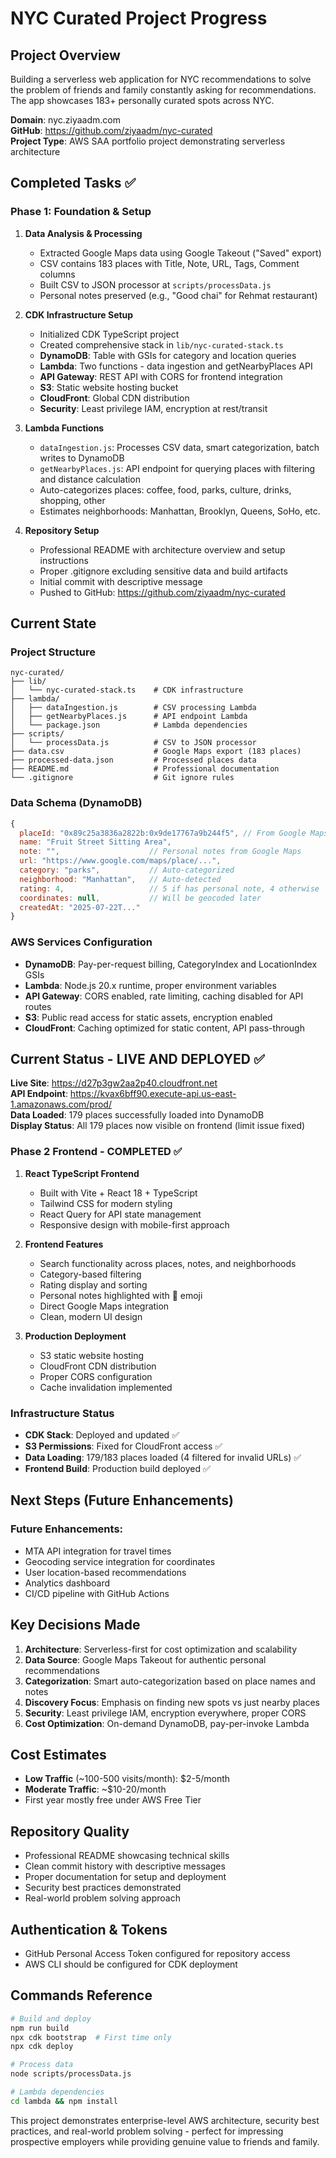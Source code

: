 # NYC Curated Project Progress

## Project Overview
Building a serverless web application for NYC recommendations to solve the problem of friends and family constantly asking for recommendations. The app showcases 183+ personally curated spots across NYC.

**Domain**: nyc.ziyaadm.com  
**GitHub**: https://github.com/ziyaadm/nyc-curated  
**Project Type**: AWS SAA portfolio project demonstrating serverless architecture

## Completed Tasks ✅

### Phase 1: Foundation & Setup

1. **Data Analysis & Processing**
   - Extracted Google Maps data using Google Takeout ("Saved" export)
   - CSV contains 183 places with Title, Note, URL, Tags, Comment columns
   - Built CSV to JSON processor at `scripts/processData.js`
   - Personal notes preserved (e.g., "Good chai" for Rehmat restaurant)

2. **CDK Infrastructure Setup**
   - Initialized CDK TypeScript project
   - Created comprehensive stack in `lib/nyc-curated-stack.ts`
   - **DynamoDB**: Table with GSIs for category and location queries
   - **Lambda**: Two functions - data ingestion and getNearbyPlaces API
   - **API Gateway**: REST API with CORS for frontend integration
   - **S3**: Static website hosting bucket
   - **CloudFront**: Global CDN distribution
   - **Security**: Least privilege IAM, encryption at rest/transit

3. **Lambda Functions**
   - `dataIngestion.js`: Processes CSV data, smart categorization, batch writes to DynamoDB
   - `getNearbyPlaces.js`: API endpoint for querying places with filtering and distance calculation
   - Auto-categorizes places: coffee, food, parks, culture, drinks, shopping, other
   - Estimates neighborhoods: Manhattan, Brooklyn, Queens, SoHo, etc.

4. **Repository Setup**
   - Professional README with architecture overview and setup instructions
   - Proper .gitignore excluding sensitive data and build artifacts
   - Initial commit with descriptive message
   - Pushed to GitHub: https://github.com/ziyaadm/nyc-curated

## Current State

### Project Structure
```
nyc-curated/
├── lib/
│   └── nyc-curated-stack.ts    # CDK infrastructure
├── lambda/
│   ├── dataIngestion.js        # CSV processing Lambda
│   ├── getNearbyPlaces.js      # API endpoint Lambda
│   └── package.json            # Lambda dependencies
├── scripts/
│   └── processData.js          # CSV to JSON processor
├── data.csv                    # Google Maps export (183 places)
├── processed-data.json         # Processed places data
├── README.md                   # Professional documentation
└── .gitignore                  # Git ignore rules
```

### Data Schema (DynamoDB)
```javascript
{
  placeId: "0x89c25a3836a2822b:0x9de17767a9b244f5", // From Google Maps URL
  name: "Fruit Street Sitting Area",
  note: "",                    // Personal notes from Google Maps
  url: "https://www.google.com/maps/place/...",
  category: "parks",           // Auto-categorized
  neighborhood: "Manhattan",   // Auto-detected
  rating: 4,                   // 5 if has personal note, 4 otherwise
  coordinates: null,           // Will be geocoded later
  createdAt: "2025-07-22T..."
}
```

### AWS Services Configuration
- **DynamoDB**: Pay-per-request billing, CategoryIndex and LocationIndex GSIs
- **Lambda**: Node.js 20.x runtime, proper environment variables
- **API Gateway**: CORS enabled, rate limiting, caching disabled for API routes
- **S3**: Public read access for static assets, encryption enabled
- **CloudFront**: Caching optimized for static content, API pass-through

## Current Status - LIVE AND DEPLOYED ✅

**Live Site**: https://d27p3gw2aa2p40.cloudfront.net  
**API Endpoint**: https://kvax6bff90.execute-api.us-east-1.amazonaws.com/prod/  
**Data Loaded**: 179 places successfully loaded into DynamoDB  
**Display Status**: All 179 places now visible on frontend (limit issue fixed)

### Phase 2 Frontend - COMPLETED ✅

1. **React TypeScript Frontend**
   - Built with Vite + React 18 + TypeScript
   - Tailwind CSS for modern styling
   - React Query for API state management
   - Responsive design with mobile-first approach

2. **Frontend Features**
   - Search functionality across places, notes, and neighborhoods
   - Category-based filtering
   - Rating display and sorting
   - Personal notes highlighted with 💭 emoji
   - Direct Google Maps integration
   - Clean, modern UI design

3. **Production Deployment**
   - S3 static website hosting
   - CloudFront CDN distribution
   - Proper CORS configuration
   - Cache invalidation implemented

### Infrastructure Status
- **CDK Stack**: Deployed and updated ✅
- **S3 Permissions**: Fixed for CloudFront access ✅
- **Data Loading**: 179/183 places loaded (4 filtered for invalid URLs) ✅
- **Frontend Build**: Production build deployed ✅

## Next Steps (Future Enhancements)

### Future Enhancements:
- MTA API integration for travel times
- Geocoding service integration for coordinates
- User location-based recommendations
- Analytics dashboard
- CI/CD pipeline with GitHub Actions

## Key Decisions Made

1. **Architecture**: Serverless-first for cost optimization and scalability
2. **Data Source**: Google Maps Takeout for authentic personal recommendations
3. **Categorization**: Smart auto-categorization based on place names and notes
4. **Discovery Focus**: Emphasis on finding new spots vs just nearby places
5. **Security**: Least privilege IAM, encryption everywhere, proper CORS
6. **Cost Optimization**: On-demand DynamoDB, pay-per-invoke Lambda

## Cost Estimates
- **Low Traffic** (~100-500 visits/month): $2-5/month
- **Moderate Traffic**: ~$10-20/month
- First year mostly free under AWS Free Tier

## Repository Quality
- Professional README showcasing technical skills
- Clean commit history with descriptive messages
- Proper documentation for setup and deployment
- Security best practices demonstrated
- Real-world problem solving approach

## Authentication & Tokens
- GitHub Personal Access Token configured for repository access
- AWS CLI should be configured for CDK deployment

## Commands Reference
```bash
# Build and deploy
npm run build
npx cdk bootstrap  # First time only
npx cdk deploy

# Process data
node scripts/processData.js

# Lambda dependencies
cd lambda && npm install
```

This project demonstrates enterprise-level AWS architecture, security best practices, and real-world problem solving - perfect for impressing prospective employers while providing genuine value to friends and family.
